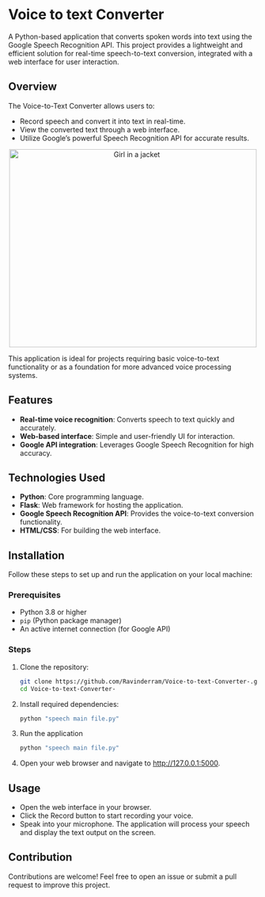 # Voice to text Converter
A Python-based application that converts spoken words into text using the Google Speech Recognition API. This project provides a lightweight and efficient solution for real-time speech-to-text conversion, integrated with a web interface for user interaction.
## Overview
The Voice-to-Text Converter allows users to:
- Record speech and convert it into text in real-time.
- View the converted text through a web interface.
- Utilize Google’s powerful Speech Recognition API for accurate results.
<p align="center">
<img src="https://github.com/user-attachments/assets/613780e7-b0b9-4c5a-bd04-f1b1ead0c63d" alt="Girl in a jacket" width="500" height="400"> <br />
</p>
This application is ideal for projects requiring basic voice-to-text functionality or as a foundation for more advanced voice processing systems.

## Features
- **Real-time voice recognition**: Converts speech to text quickly and accurately.
- **Web-based interface**: Simple and user-friendly UI for interaction.
- **Google API integration**: Leverages Google Speech Recognition for high accuracy.

## Technologies Used

- **Python**: Core programming language.
- **Flask**: Web framework for hosting the application.
- **Google Speech Recognition API**: Provides the voice-to-text conversion functionality.
- **HTML/CSS**: For building the web interface.

## Installation

Follow these steps to set up and run the application on your local machine:

### Prerequisites

- Python 3.8 or higher
- `pip` (Python package manager)
- An active internet connection (for Google API)

### Steps

1. Clone the repository:
   ```bash
   git clone https://github.com/Ravinderram/Voice-to-text-Converter-.git
   cd Voice-to-text-Converter-
2. Install required dependencies:
   ```bash
   python "speech main file.py"
   ```
3. Run the application
   ```bash
   python "speech main file.py"
   ```
4. Open your web browser and navigate to http://127.0.0.1:5000.
## Usage
- Open the web interface in your browser.
- Click the Record button to start recording your voice.
- Speak into your microphone. The application will process your speech and display the text output on the screen.
## Contribution
Contributions are welcome! Feel free to open an issue or submit a pull request to improve this project.

